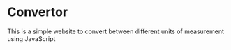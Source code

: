 # Convertor
This is a simple website to convert between different units of measurement using JavaScript
